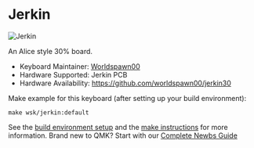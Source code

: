 # Jerkin

![Jerkin](https://i.imgur.com/7wcPUfl.png)

An Alice style 30% board.

* Keyboard Maintainer: [Worldspawn00](https://github.com/Worldspawn00)  
* Hardware Supported: Jerkin PCB
* Hardware Availability: https://github.com/worldspawn00/jerkin30

Make example for this keyboard (after setting up your build environment):

    make wsk/jerkin:default

See the [build environment setup](https://docs.qmk.fm/#/getting_started_build_tools) and the [make instructions](https://docs.qmk.fm/#/getting_started_make_guide) for more information. Brand new to QMK? Start with our [Complete Newbs Guide](https://docs.qmk.fm/#/newbs)
